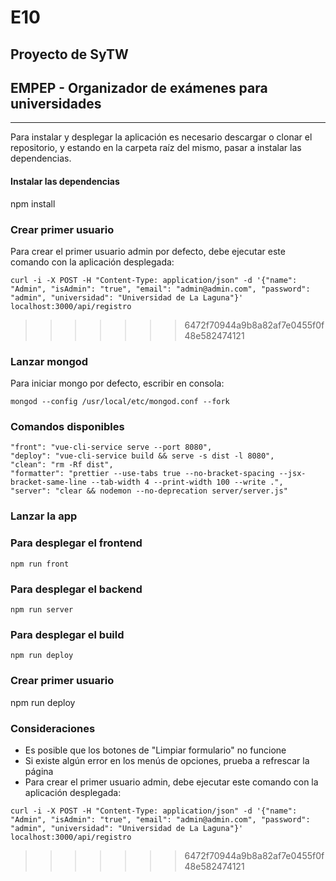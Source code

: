 # E10

## Proyecto de SyTW

## EMPEP - Organizador de exámenes para universidades

---

Para instalar y desplegar la aplicación es necesario descargar o clonar el repositorio, y estando en la carpeta raíz del mismo, pasar a instalar las dependencias.

#### Instalar las dependencias


npm install

### Crear primer usuario

Para crear el primer usuario admin por defecto, debe ejecutar este comando con la aplicación desplegada:  

`curl -i -X POST -H "Content-Type: application/json" -d '{"name": "Admin", "isAdmin": "true", "email": "admin@admin.com", "password": "admin", "universidad": "Universidad de La Laguna"}' localhost:3000/api/registro`


>>>>>>> 6472f70944a9b8a82af7e0455f0f48e582474121


### Lanzar mongod
Para iniciar mongo por defecto, escribir en consola:  
  
`mongod --config /usr/local/etc/mongod.conf --fork`

### Comandos disponibles

```
"front": "vue-cli-service serve --port 8080",
"deploy": "vue-cli-service build && serve -s dist -l 8080",
"clean": "rm -Rf dist",
"formatter": "prettier --use-tabs true --no-bracket-spacing --jsx-bracket-same-line --tab-width 4 --print-width 100 --write .",
"server": "clear && nodemon --no-deprecation server/server.js"
```

### Lanzar la app


### Para desplegar el frontend

```
npm run front
```

### Para desplegar el backend

```
npm run server
```

### Para desplegar el build

```
npm run deploy
```

### Crear primer usuario

npm run deploy


### Consideraciones 
- Es posible que los botones de "Limpiar formulario" no funcione
- Si existe algún error en los menús de opciones, prueba a refrescar la página  
- Para crear el primer usuario admin, debe ejecutar este comando con la aplicación desplegada:  
  
`curl -i -X POST -H "Content-Type: application/json" -d '{"name": "Admin", "isAdmin": "true", "email": "admin@admin.com", "password": "admin", "universidad": "Universidad de La Laguna"}' localhost:3000/api/registro`
>>>>>>> 6472f70944a9b8a82af7e0455f0f48e582474121
